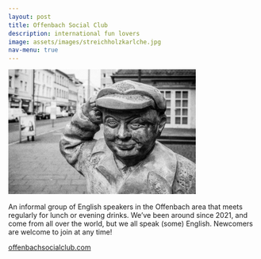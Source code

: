 ```yaml
---
layout: post
title: Offenbach Social Club
description: international fun lovers
image: assets/images/streichholzkarlche.jpg
nav-menu: true
---
```

<img src="assets/images/streichholzkarlche.jpg" alt="karlche" width="75%">

An informal group of English speakers in the Offenbach area that meets regularly for lunch or evening drinks. We’ve been around since 2021, and come from all over the world, but we all speak (some) English. Newcomers are welcome to join at any time!

[offenbachsocialclub.com](https://offenbachsocialclub.com)